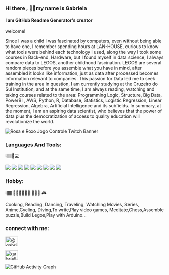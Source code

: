 ### Hi there , 👋🏾my name is Gabriela
#### I am GitHub Readme Generator's creator
welcome!


Since I was a child I was fascinated by computers, even without being able to have one, I remember spending hours at LAN-HOUSE, curious to know what tools were behind each technology I used, along the way I took some courses in Back-end, Hardware, but I found myself in data science, I always compare data to LEGOS, another childhood fascination. LEGOS are several random pieces before you assemble what you have in mind, after assembled it looks like information, just as data after processed becomes information relevant to companies. This passion for Data led me to seek training in the area in question, I am currently studying at the Cruzeiro do Sul Institution, and at the same time, I am always reading, watching and taking courses related to the area: Programming Logic, Structure, Big Data, PowerBI , AWS, Python, R, Database, Statistics, Logistic Regression, Linear Regression, Algebra, Artificial Intelligence and its subfields. In summary, at the moment, I am an aspiring data scientist, who believes that the power of data plus the democratization of access to quality education will revolutionize the world.
  

  ![Rosa e Roxo Jogo Controle Twitch Banner](https://user-images.githubusercontent.com/89526250/150660542-7b36a413-0b92-4875-86c9-d75f4236c8dd.png)

  
  
  
  
  
<h3 align="left">Languages And Tools:</h3>   👇🏽🔧💻
  
  
  
  
  <img src="https://img.shields.io/badge/Python-FFD43B?style=for-the-badge&logo=python&logoColor=darkgreen" />  <img src="https://img.shields.io/badge/SQLite-07405E?style=for-the-badge&logo=sqlite&logoColor=white" />   <img src="https://img.shields.io/badge/RStudio-75AADB?style=for-the-badge&logo=RStudio&logoColor=white" />   <img src="https://img.shields.io/badge/Kotlin-0095D5?style=for-the-badge&logo=kotlin&logoColor=white" />   <img src="https://img.shields.io/badge/MariaDB-003545?style=for-the-badge&logo=mariadb&logoColor=white" />    <img src="https://img.shields.io/badge/SQLite-07405E?style=for-the-badge&logo=sqlite&logoColor=white" />   <img src="https://img.shields.io/badge/Pandas-2C2D72?style=for-the-badge&logo=pandas&logoColor=white" />    <img src="https://img.shields.io/badge/Numpy-777BB4?style=for-the-badge&logo=numpy&logoColor=white" />    <img src="https://img.shields.io/badge/TensorFlow-FF6F00?style=for-the-badge&logo=TensorFlow&logoColor=white" />   







 <h3 align="left">Hobby:</h3> 👇🏾 🏊🏾‍♀️🧘🏾‍♀️ 🚵🏾‍♀️ 🎮



Cooking, Reading, Dancing, Traveling, Watching Movies, Series, 
Anime,Cycling, Diving,To write,Play video games, Meditate,Chess,Assemble puzzle,Build Legos,Play with Arduino...















<h3 align="left">connect with me:</h3>
                 
                 
<a href="https://medium.com/@gabriellareboucas6" target="blank"><img align= "center" src="https://raw.githubusercontent.com/rahuldkjain/github-profile-readme-generator/master/src/images/icons/Social/medium.svg" alt="@gabriellareboucas6" height="30 " width="40" /></a>
</p><p align="left">
<a href="https://www.hackerrank.com/gabriellarebouc1" target="blank"><img align ="center" src="https://raw.githubusercontent.com/rahuldkjain/github-profile-readme-generator/master/src/images/icons/Social/hackerrank.svg" alt="gabriellarebouc1" height="30 " width="40" /></a>
</p>
    
     
     

 ![GitHub Activity Graph](https://activity-graph.herokuapp.com/graph?username=Gabrielasants7)                     



